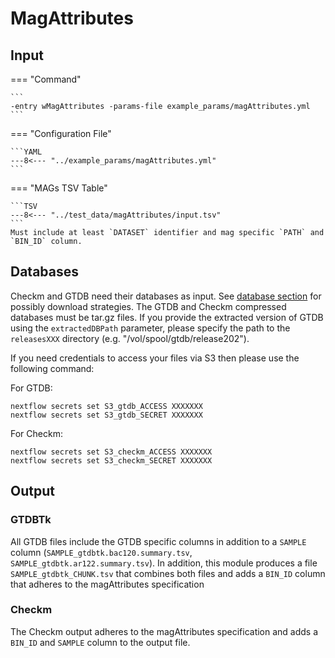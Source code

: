 # MagAttributes

## Input


=== "Command"

    ```
    -entry wMagAttributes -params-file example_params/magAttributes.yml 
    ```

=== "Configuration File"

    ```YAML
    ---8<--- "../example_params/magAttributes.yml"
    ```

=== "MAGs TSV Table"

    ```TSV
    ---8<--- "../test_data/magAttributes/input.tsv"
    ```
    Must include at least `DATASET` identifier and mag specific `PATH` and `BIN_ID` column.

## Databases

Checkm and GTDB need their databases as input. See [database section](../pipeline_configuration.md#database-input-configuration) for possibly download strategies.
The GTDB and Checkm compressed databases must be tar.gz files. If you provide the extracted version of GTDB using the `extractedDBPath` parameter,
please specify the path to the `releasesXXX` directory (e.g. "/vol/spool/gtdb/release202").

If you need credentials to access your files via S3 then please use the following command:

For GTDB:
```
nextflow secrets set S3_gtdb_ACCESS XXXXXXX
nextflow secrets set S3_gtdb_SECRET XXXXXXX
```

For Checkm:
```
nextflow secrets set S3_checkm_ACCESS XXXXXXX
nextflow secrets set S3_checkm_SECRET XXXXXXX
```

## Output

### GTDBTk

All GTDB files include the GTDB specific columns in addition to a `SAMPLE` column (`SAMPLE_gtdbtk.bac120.summary.tsv`, `SAMPLE_gtdbtk.ar122.summary.tsv`).
In addition, this module produces a file `SAMPLE_gtdbtk_CHUNK.tsv` that combines both files and adds a `BIN_ID` column that adheres to the magAttributes specification

### Checkm

The Checkm output adheres to the magAttributes specification and adds a `BIN_ID` and `SAMPLE` column to the output file.

